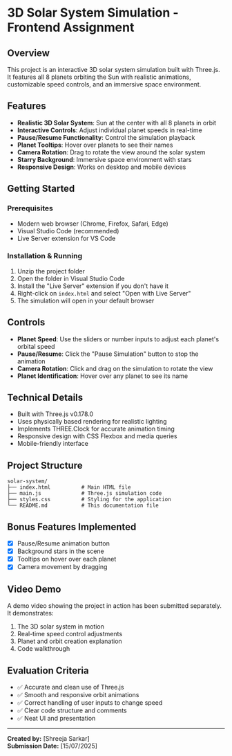 # 3D Solar System Simulation - Frontend Assignment

## Overview
This project is an interactive 3D solar system simulation built with Three.js. It features all 8 planets orbiting the Sun with realistic animations, customizable speed controls, and an immersive space environment.

## Features
- **Realistic 3D Solar System**: Sun at the center with all 8 planets in orbit
- **Interactive Controls**: Adjust individual planet speeds in real-time
- **Pause/Resume Functionality**: Control the simulation playback
- **Planet Tooltips**: Hover over planets to see their names
- **Camera Rotation**: Drag to rotate the view around the solar system
- **Starry Background**: Immersive space environment with stars
- **Responsive Design**: Works on desktop and mobile devices

## Getting Started

### Prerequisites
- Modern web browser (Chrome, Firefox, Safari, Edge)
- Visual Studio Code (recommended)
- Live Server extension for VS Code

### Installation & Running
1. Unzip the project folder
2. Open the folder in Visual Studio Code
3. Install the "Live Server" extension if you don't have it
4. Right-click on `index.html` and select "Open with Live Server"
5. The simulation will open in your default browser

## Controls
- **Planet Speed**: Use the sliders or number inputs to adjust each planet's orbital speed
- **Pause/Resume**: Click the "Pause Simulation" button to stop the animation
- **Camera Rotation**: Click and drag on the simulation to rotate the view
- **Planet Identification**: Hover over any planet to see its name

## Technical Details
- Built with Three.js v0.178.0
- Uses physically based rendering for realistic lighting
- Implements THREE.Clock for accurate animation timing
- Responsive design with CSS Flexbox and media queries
- Mobile-friendly interface

## Project Structure
```
solar-system/
├── index.html          # Main HTML file
├── main.js             # Three.js simulation code
├── styles.css          # Styling for the application
└── README.md           # This documentation file
```

## Bonus Features Implemented
- [x] Pause/Resume animation button
- [x] Background stars in the scene
- [x] Tooltips on hover over each planet
- [x] Camera movement by dragging

## Video Demo
A demo video showing the project in action has been submitted separately. It demonstrates:
1. The 3D solar system in motion
2. Real-time speed control adjustments
3. Planet and orbit creation explanation
4. Code walkthrough

## Evaluation Criteria
- ✅ Accurate and clean use of Three.js
- ✅ Smooth and responsive orbit animations
- ✅ Correct handling of user inputs to change speed
- ✅ Clear code structure and comments
- ✅ Neat UI and presentation

---

**Created by:** [Shreeja Sarkar]  
**Submission Date:** [15/07/2025]